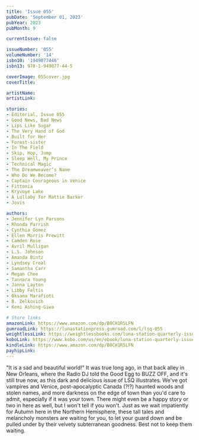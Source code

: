 ```yaml
---
title: 'Issue 055'
pubDate: 'September 01, 2023'
pubYear: 2023
pubMonth: 9

currentIssue: false

issueNumber: '055'
volumeNumber: '14'
isbn10: '1949077446'
isbn13: 978-1-949077-44-5

coverImage: 055cover.jpg
coverTitle: 

artistName: 
artistLink: 

stories:
- Editorial, Issue 055
- Good News, Bad News
- Lips Like Sugar
- The Very Hand of God
- Built for Her
- Forest-sister
- In The Field
- Skip, Hop, Jump
- Sleep Well, My Prince
- Technical Magic
- The Dreamweaver’s Name
- Who Do We Become?
- Captain Courageous in Venice
- Fittonia
- Kryvoye Lake
- A Lullaby for Mattie Barker
- Jovis

authors:
- Jennifer Lyn Parsons
- Rhonda Parrish
- Cynthia Gómez
- Ellen Morris Prewitt
- Camden Rose
- Avril Mulligan
- L.S. Johnson
- Amanda Bintz
- Lyndsey Croal
- Samantha Carr
- Megan Chee
- Tannara Young
- Janna Layton
- Libby Feltis
- Oksana Marafioti
- B. Zelkovich
- Kemi Ashing-Giwa

# Store links
amazonLink: https://www.amazon.com/dp/B0CH1R5LFN
gumroadLink: https://lunastationpress.gumroad.com/l/lsq-055
weightlessLink: https://weightlessbooks.com/luna-station-quarterly-issue-055/
koboLink: https://www.kobo.com/us/en/ebook/luna-station-quarterly-issue-055
kindleLink: https://www.amazon.com/dp/B0CH1R5LFN
payhipLink: 
---
```


"It is a sad and beautiful world!" It was true long ago, in that back alley in New Orleans, where the Radio DJ told the Good Egg to BUZZ OFF, and it's still true now, as this dark and delicious issue of LSQ illustrates.
We've got vampires and Venice, post-apocalyptic Canada (?!?) haunted woods and stolen names, and more darkness on the edge of town than you'd care to admit, especially if it was your town. There might even be a happy story or two in here as well, but I won't tell if you won't.
Just as we wait impatiently for Autumn here in the Northern Hemisphere, these tall tales and melancholy monsters are waiting for you, to let your guard down and be pulled under by their velvety subterranean goodness. Best not to keep them waiting.
